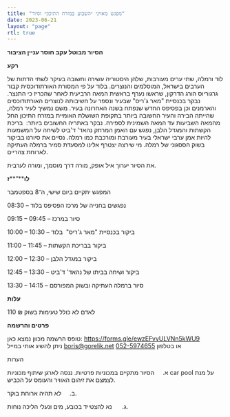 ```yaml
---
title: "מפגש מאזיני ״השבוע במזרח התיכון״ וסיור"
date: 2023-06-21
layout: "page"
rtl: true
---
```


**הסיור מבוטל עקב חוסר עניין הציבור**

**רקע**

לוד ורמלה, שתי ערים מעורבות, שלהן היסטוריה עשירה וחשובה בעיקר לשתי הדתות של הערבים בישראל, המוסלמים והנוצרים. בלוד על פי המסורת האורתודוכסית קבור גרגוריוס הורג הדרקון, שראשו נערף בראשית המאה הרביעית לאחר שהכריז כי התנצר. נבקר בכנסיית "מאר ג'ריס" שבעיר ונספר על חשיבותה לנוצרים האורתודוכסים והארמנים וכן בפסיפס החדש שנפתח בשנה האחרונה בעיר. משם נמשיך לעיר רמלה, שהייתה הבירה והעיר החשובה ביותר בתקופת השושלת האומיית במזרח התיכון החל מהמאה השביעות עד המאה השמינית לספירה. נבקר באתריה החשובים ביותר:  בריכת הקשתות והמגדל הלבן, נפגש עם האמן המרתק נהאד' ד'ביט לשיחה על המשמעות להיות אמן ערבי ישראלי בעיר מעורבת ומורכבת כמו רמלה. נסיים את סיורנו בביקור בשוק הססגוני של רמלה. מי שירצה יצטרף אלינו למסעדת סמיר ברמלה העתיקה לארוחת צהריים. 

את הסיור יערוך איל אופק, מורה דרך מוסמך, ומורה לערבית.

**לו****“****ז**

המפגש יתקיים ביום שישי, ה־8 בספטמבר

08:30 – נפגשים בחנייה של מרכז הפסיפס בלוד

09:15 – 09:45 – סיור במרכז

10:00 – 10:30 – ביקור בכנסיית "מאר ג'ריס"  בלוד

11:00 – 11:45 – ביקור בבריכת הקשתות

12:00 – 12:30 – ביקור במגדל הלבן

12:45 – 13:30 – ביקור ושיחה בביתו של נהאד' ד'ביט 

13:30 – 14:15 – סיור ברמלה העתיקה ובשוק המפורסם

**עלות**

110 ₪ לאדם לא כולל טעימות בשוק

**פרטים והרשמה**

טופס הרשמה מכוון נמצא כאן: https://forms.gle/ewzEFvvULVNn5kWU9<br>ניתן להשיג אותי במייל [boris@gorelik.net](mailto:boris@gorelik.net) או בטלפון [052-5974655](tel:0525974655)

הערות

א.     הסיור מתקיים במכוניות פרטיות. ננסה לארגן שיתוף מכוניות car pool על מנת לצמצם את זיהום האוויר והעומס על הכביש.

ב.     לא תהיה ארוחת בוקר.

ג.      נא להצטייד בכובע, מים ונעלי הליכה נוחות.
